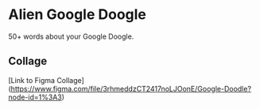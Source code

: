 # Alien Google Doogle
50+ words about your Google Doogle.

## Collage

[Link to Figma Collage] (https://www.figma.com/file/3rhmeddzCT2417noLJOonE/Google-Doodle?node-id=1%3A3)


